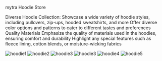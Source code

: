 mytra Hoodie Store

Diverse Hoodie Collection:
Showcase a wide variety of hoodie styles, including pullovers, zip-ups, hooded sweatshirts, and more
Offer diverse color options and patterns to cater to different tastes and preferences
Quality Materials
Emphasize the quality of materials used in the hoodies, ensuring comfort and durability
Highlight any special features such as fleece lining, cotton blends, or moisture-wicking fabrics

![hoodie1](https://github.com/sai09kiran/hoodie/assets/149383868/0aeaaf74-4906-4755-94b7-c6bb38442586)
![hoodie2](https://github.com/sai09kiran/hoodie/assets/149383868/19aa89ef-1e48-4006-96d7-fc7871a779ce)
![hoodie3](https://github.com/sai09kiran/hoodie/assets/149383868/615bad5a-1947-4e0a-8013-101a5a8d20d5)
![hoodie3](https://github.com/sai09kiran/hoodie/assets/149383868/c8008efa-3836-455f-866b-f76d4fe9fb82)
![hoodie4](https://github.com/sai09kiran/hoodie/assets/149383868/009e5b09-02d1-4aba-ad8c-ae733c974d1b)
![hoodie5](https://github.com/sai09kiran/hoodie/assets/149383868/e516d9f1-b2d2-467b-b5a4-bee92b53d0ad)
